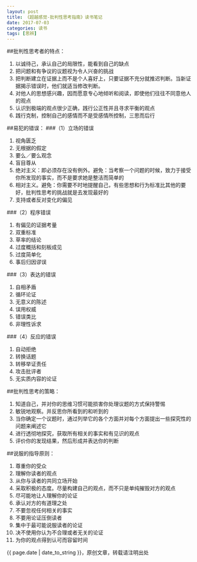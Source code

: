 ```yaml
---
layout: post
title: 《超越感觉-批判性思考指南》读书笔记
date: 2017-07-03
categories: 读书
tags: [思辨]
---
```


##批判性思考者的特点：
1. 以诚待己，承认自己的局限性，能看到自己的缺点
2. 把问题和有争议的议题视为令人兴奋的挑战
3. 把判断建立在证据上而不是个人喜好上，只要证据不充分就推迟判断。当新证据揭示错误时，他们就适当修改判断。
4. 对他人的思想感兴趣，因而愿意专心地倾听和阅读，即使他们往往不同意他人的观点
5. 认识到极端的观点很少正确，践行公正性并且寻求平衡的观点
6. 践行克制，控制自己的感情而不是受感情所控制，三思而后行

##易犯的错误：
###（1）立场的错误
1. 视角匮乏
2. 无根据的假定
3. 要么／要么观念
4. 盲目尊从
5. 绝对主义：即必须存在没有例外。避免：当考察一个问题的时候，致力于接受你所发现的事实，而不是要求她是整洁而简单的
6. 相对主义。避免：你需要不时地提醒自己，有些思想和行为标准比其他的要好，批判性思考的挑战就是去发现最好的
7. 支持或者反对变化的偏见

###（2）程序错误
1. 有偏见的证据考量
2. 双重标准
3. 草率的结论
4. 过度概括和刻板成见
5. 过度简单化
6. 事后归因谬误

###（3）表达的错误
1. 自相矛盾
2. 循环论证
3. 无意义的陈述
4. 误用权威
5. 错误类比
6. 非理性诉求

###（4）反应的错误
1. 自动拒绝
2. 转换话题
3. 转移举证责任
4. 攻击批评者
5. 无实质内容的论证

##批判性思考的策略：
1. 知道自己，并对你的思维习惯可能损害你处理议题的方式保持警惕
2. 敏锐地观察。并反思你所看到的和听到的
3. 当你确定一个议题时，通过列举它的各个方面并对每个方面提出一些探究性的问题来阐述它
4. 进行透彻地探究，获取所有相关的事实和有见识的观点
5. 评价你的发现结果，然后形成并表达你的判断

##说服的指导原则：
1. 尊重你的受众
2. 理解你读者的观点
3. 从你与读者的共同立场开始
4. 采取积极的态度。尽量构建自己的观点，而不只是单纯摧毁对方的观点
5. 尽可能地让人理解你的论证
6. 承认对方的有道理之处
7. 不要忽视任何相关的事实
8. 不要用论证压倒读者
9. 集中于最可能说服读者的论证
10. 决不使用你认为不合理或者无关的论证
11. 为你的观点得到认可而容留时间

{{ page.date | date_to_string }}，原创文章，转载请注明出处